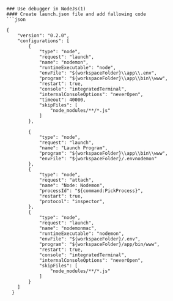 
```
### Use debugger in NodeJs(1)
#### Create launch.json file and add fallowing code 
```json

{
    "version": "0.2.0",
    "configurations": [
        {
            "type": "node",
            "request": "launch",
            "name": "nodemon",
            "runtimeExecutable": "node",
            "envFile": "${workspaceFolder}\\app\\.env",
            "program": "${workspaceFolder}\\app\\bin\\www",
            "restart": true,
            "console": "integratedTerminal",
            "internalConsoleOptions": "neverOpen",
            "timeout": 40000,
            "skipFiles": [
                "node_modules/**/*.js"
            ]
        },
       
        {
            "type": "node",
            "request": "launch",
            "name": "Launch Program",
            "program": "${workspaceFolder}\\app\\bin\\www",
            "envFile": "${workspaceFolder}/.envnodemon"
        },
        {
            "type": "node",
            "request": "attach",
            "name": "Node: Nodemon",
            "processId": "${command:PickProcess}",
            "restart": true,
            "protocol": "inspector",
        },
        {
            "type": "node",
            "request": "launch",
            "name": "nodemonmac",
            "runtimeExecutable": "nodemon",
            "envFile": "${workspaceFolder}/.env",
            "program": "${workspaceFolder}/app/bin/www",
            "restart": true,
            "console": "integratedTerminal",
            "internalConsoleOptions": "neverOpen",
            "skipFiles": [
                "node_modules/**/*.js"
            ]
        }
    ]
  }


